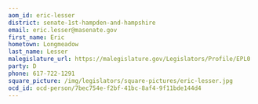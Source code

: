 ```yaml
---
aom_id: eric-lesser
district: senate-1st-hampden-and-hampshire
email: eric.lesser@masenate.gov
first_name: Eric
hometown: Longmeadow
last_name: Lesser
malegislature_url: https://malegislature.gov/Legislators/Profile/EPL0
party: D
phone: 617-722-1291
square_picture: /img/legislators/square-pictures/eric-lesser.jpg
ocd_id: ocd-person/7bec754e-f2bf-41bc-8af4-9f11bde144d4
---
```

